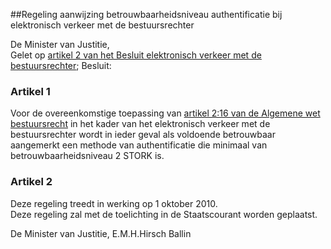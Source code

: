 <meta http-equiv='Content-Type' content='text/html; charset=utf-8' />

##Regeling aanwijzing betrouwbaarheidsniveau authentificatie bij elektronisch verkeer met de bestuursrechter

De Minister van Justitie,  
Gelet op [artikel 2 van het Besluit elektronisch verkeer met de bestuursrechter](../../../../../../../../AMvB/besluit/elektronisch/verkeer/met/de/bestuursrechter/BWBR0027917/README.md);
Besluit:    

### Artikel  1  

Voor de overeenkomstige toepassing van [artikel 2:16 van de Algemene wet bestuursrecht](../../../../../../../../wet/algemene/wet/bestuursrecht/BWBR0005537/README.md) in het kader van het elektronisch verkeer met de bestuursrechter wordt in ieder geval als voldoende betrouwbaar aangemerkt een methode van authentificatie die minimaal van betrouwbaarheidsniveau 2 STORK is.  

### Artikel  2  

Deze regeling treedt in werking op 1 oktober 2010.  
Deze regeling zal met de toelichting in de Staatscourant worden geplaatst.  

De 
Minister van Justitie,
E.M.H.Hirsch Ballin   
